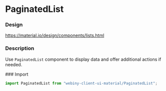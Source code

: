 # PaginatedList

### Design
<a href="https://material.io/design/components/lists.html" target="_blank">https://material.io/design/components/lists.html</a>

### Description
Use `PaginatedList` component to display data and offer additional actions if needed.

### Import
```js
import PaginatedList from "webiny-client-ui-material/PaginatedList";
```